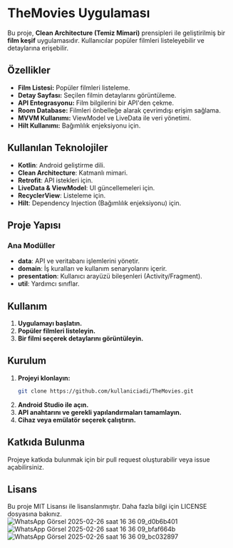 # TheMovies Uygulaması

Bu proje, **Clean Architecture (Temiz Mimari)** prensipleri ile geliştirilmiş bir **film keşif** uygulamasıdır. Kullanıcılar popüler filmleri listeleyebilir ve detaylarına erişebilir.

## Özellikler
- **Film Listesi:** Popüler filmleri listeleme.
- **Detay Sayfası:** Seçilen filmin detaylarını görüntüleme.
- **API Entegrasyonu:** Film bilgilerini bir API'den çekme.
- **Room Database:** Filmleri önbelleğe alarak çevrimdışı erişim sağlama.
- **MVVM Kullanımı:** ViewModel ve LiveData ile veri yönetimi.
- **Hilt Kullanımı:** Bağımlılık enjeksiyonu için.

## Kullanılan Teknolojiler
- **Kotlin**: Android geliştirme dili.
- **Clean Architecture**: Katmanlı mimari.
- **Retrofit**: API istekleri için.
- **LiveData & ViewModel**: UI güncellemeleri için.
- **RecyclerView**: Listeleme için.
- **Hilt**: Dependency Injection (Bağımlılık enjeksiyonu) için.

## Proje Yapısı

### **Ana Modüller**
- **data**: API ve veritabanı işlemlerini yönetir.
- **domain**: İş kuralları ve kullanım senaryolarını içerir.
- **presentation**: Kullanıcı arayüzü bileşenleri (Activity/Fragment).
- **util**: Yardımcı sınıflar.

## Kullanım
1. **Uygulamayı başlatın.**
2. **Popüler filmleri listeleyin.**
3. **Bir filmi seçerek detaylarını görüntüleyin.**

## Kurulum
1. **Projeyi klonlayın:**
   ```sh
   git clone https://github.com/kullaniciadi/TheMovies.git
   ```
2. **Android Studio ile açın.**
3. **API anahtarını ve gerekli yapılandırmaları tamamlayın.**
4. **Cihaz veya emülatör seçerek çalıştırın.**

## Katkıda Bulunma
Projeye katkıda bulunmak için bir pull request oluşturabilir veya issue açabilirsiniz.

## Lisans
Bu proje MIT Lisansı ile lisanslanmıştır. Daha fazla bilgi için LICENSE dosyasına bakınız.
![WhatsApp Görsel 2025-02-26 saat 16 36 09_d0b6b401](https://github.com/user-attachments/assets/09ee7284-a1c7-4975-9b4a-a6ce608c300b)  ![WhatsApp Görsel 2025-02-26 saat 16 36 09_bfaf664b](https://github.com/user-attachments/assets/cf700591-64ae-4d8c-a906-5e5301b9f22b) ![WhatsApp Görsel 2025-02-26 saat 16 36 09_bc032897](https://github.com/user-attachments/assets/fc0269bf-cac0-4bc1-9172-0e91ca5f303d)



